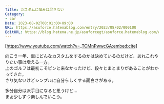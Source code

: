 ```yaml
---
Title: カスタムに悩みは尽きない
Category:
- car
Date: 2023-08-02T00:01:00+09:00
URL: https://asuforce.hatenablog.com/entry/2023/08/02/000100
EditURL: https://blog.hatena.ne.jp/asuforcegt/asuforce.hatenablog.com/atom/entry/820878482954734320
---
```


[https://www.youtube.com/watch?v=_TCMnPwwcGA:embed:cite]

向こう一年、車にどんなカスタムをするのかは決めているのだけど、あれこれやりたい事は増える一方。  
上のゴルフは最初こそピンと来なかったけど、段々とまとまりがあることがわかってきた。  
さり気ないけどシンプルに自分らしくする面白さがある。  

多分自分は派手目になると思うけど...  
まぁ少しずつ楽しんでいこう。
